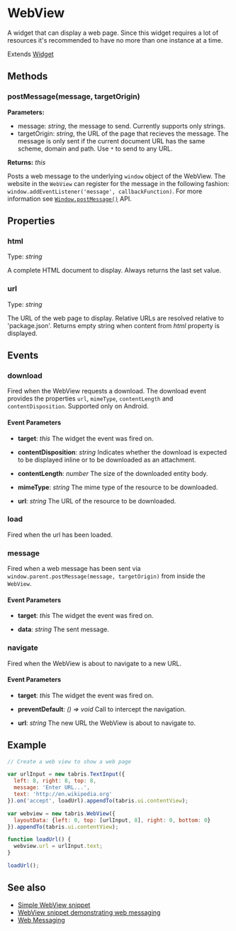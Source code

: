 # WebView

A widget that can display a web page. Since this widget requires a lot of resources it's recommended to have no more than one instance at a time.

Extends [Widget](Widget.md)

## Methods

### postMessage(message, targetOrigin)

**Parameters:** 

- message: *string*, the message to send. Currently supports only strings.
- targetOrigin: *string*, the URL of the page that recieves the message. The message is only sent if the current document URL has the same scheme, domain and path. Use `*` to send to any URL.

**Returns:** *this*

Posts a web message to the underlying `window` object of the WebView. The website in the `WebView` can register for the message in the following fashion: `window.addEventListener('message', callbackFunction)`. For more information see [`Window.postMessage()`](https://developer.mozilla.org/en-US/docs/Web/API/Window/postMessage) API.


## Properties

### html

Type: *string*

A complete HTML document to display. Always returns the last set value.

### url

Type: *string*

The URL of the web page to display. Relative URLs are resolved relative to 'package.json'. Returns empty string when content from *html* property is displayed.


## Events

### download
Fired when the WebView requests a download. The download event provides the properties `url`, `mimeType`, `contentLength` and `contentDisposition`. Supported only on Android.

#### Event Parameters 
- **target**: *this*
    The widget the event was fired on.

- **contentDisposition**: *string*
    Indicates whether the download is expected to be displayed inline or to be downloaded as an attachment.

- **contentLength**: *number*
    The size of the downloaded entity body.

- **mimeType**: *string*
    The mime type of the resource to be downloaded.

- **url**: *string*
    The URL of the resource to be downloaded.




### load
Fired when the url has been loaded.


### message
Fired when a web message has been sent via `window.parent.postMessage(message, targetOrigin)` from inside the `WebView`.

#### Event Parameters 
- **target**: *this*
    The widget the event was fired on.

- **data**: *string*
    The sent message.




### navigate
Fired when the WebView is about to navigate to a new URL.

#### Event Parameters 
- **target**: *this*
    The widget the event was fired on.

- **preventDefault**: *() => void*
    Call to intercept the navigation.

- **url**: *string*
    The new URL the WebView is about to navigate to.





## Example
```js
// Create a web view to show a web page

var urlInput = new tabris.TextInput({
  left: 8, right: 8, top: 8,
  message: 'Enter URL...',
  text: 'http://en.wikipedia.org'
}).on('accept', loadUrl).appendTo(tabris.ui.contentView);

var webview = new tabris.WebView({
  layoutData: {left: 0, top: [urlInput, 8], right: 0, bottom: 0}
}).appendTo(tabris.ui.contentView);

function loadUrl() {
  webview.url = urlInput.text;
}

loadUrl();
```
## See also

- [Simple WebView snippet](https://github.com/eclipsesource/tabris-js/tree/v2.0.0-beta2/snippets/webview.js)
- [WebView snippet demonstrating web messaging](https://github.com/eclipsesource/tabris-js/tree/v2.0.0-beta2/snippets/webview-webmessaging.js)
- [Web Messaging](https://en.wikipedia.org/wiki/Web_Messaging)
